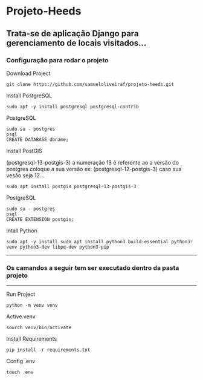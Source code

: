 # Projeto-Heeds 
## Trata-se de aplicação Django para gerenciamento de locais visitados...
### Configuração para rodar o projeto

Download Project

    git clone https://github.com/samueloliveiraf/projeto-heeds.git


Install PostgreSQL

    sudo apt -y install postgresql postgresql-contrib
    
PostgreSQL

    sudo su - postgres
    psql
    CREATE DATABASE dbname;

Install PostGIS

(postgresql-13-postgis-3) a numeração 13 é referente ao a versão do postgres coloque a sua versão ex: (postgresql-12-postgis-3) caso sua vesão seja 12...

    sudo apt install postgis postgresql-13-postgis-3

PostgreSQL

    sudo su - postgres
    psql
    CREATE EXTENSION postgis;

Intall Python
    
    sudo apt -y install sudo apt install python3 build-essential python3-venv python3-dev libpq-dev python3-pip
    
-------------------------------------------------------------------
### Os camandos a seguir tem ser executado dentro da pasta projeto
-------------------------------------------------------------------
   
Run Project

    python -m venv venv

Active venv

    sourch venv/bin/activate
    
Install Requirements

    pip install -r requirements.txt

Config .env

    touch .env

